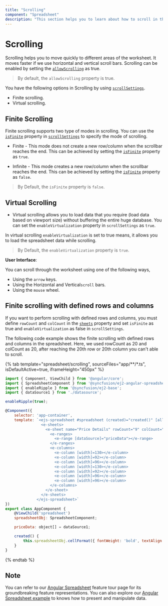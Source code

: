 ```yaml
---
title: "Scrolling"
component: "Spreadsheet"
description: "This section helps you to learn about how to scroll in the Spreadsheet control."
---
```


# Scrolling

Scrolling helps you to move quickly to different areas of the worksheet. It moves faster if we use horizontal and vertical scroll bars. Scrolling can be enabled by setting the [`allowScrolling`](../api/spreadsheet/#allowscrolling) as true.

> By default, the `allowScrolling` property is true.

You have the following options in Scrolling by using [`scrollSettings`](../api/spreadsheet/scrollSettings).

* Finite scrolling.
* Virtual scrolling.

## Finite Scrolling

Finite scrolling supports two type of modes in scrolling. You can use the [`isFinite`](../api/spreadsheet/scrollSettings/#isfinite) property in [`scrollSettings`](../api/spreadsheet/scrollSettings) to specify the mode of scrolling.

* Finite - This mode does not create a new row/column when the scrollbar reaches the end. This can be achieved by setting the [`isFinite`](../api/spreadsheet/scrollSettings/#isfinite) property as `true`.

* Infinite - This mode creates a new row/column when the scrollbar reaches the end. This can be achieved by setting the [`isFinite`](../api/spreadsheet/scrollSettings/#isfinite) property as `false`.

> By Default, the `isFinite` property is `false`.

## Virtual Scrolling

* Virtual scrolling allows you to load data that you require (load data based on viewport size) without buffering the entire huge database. You can set the `enableVirtualization` property in `scrollSettings` as `true`.

In virtual scrolling `enableVirtualization` is set to true means, it allows you to load the spreadsheet data while scrolling.

> By Default, the `enableVirtualization` property is `true`.

**User Interface**:

You can scroll through the worksheet using one of the following ways,

* Using the `arrow` keys.
* Using the Horizontal and Vertical`scroll` bars.
* Using the `mouse` wheel.

## Finite scrolling with defined rows and columns

If you want to perform scrolling with defined rows and columns, you must define `rowCount` and `colCount` in the [`sheets`](../api/spreadsheet/#sheets) property and set `isFinite` as true and `enableVirtualization` as false in `scrollSettings`.

The following code example shows the finite scrolling with defined rows and columns in the spreadsheet. Here, we used rowCount as 20 and colCount as 20, after reaching the 20th row or 20th column you can't able to scroll.

{% tab template="spreadsheet/scrolling", sourceFiles="app/**/*.ts", isDefaultActive=true, iframeHeight="450px" %}

```javascript
import { Component, ViewChild } from '@angular/core';
import { SpreadsheetComponent } from '@syncfusion/ej2-angular-spreadsheet';
import { enableRipple } from '@syncfusion/ej2-base';
import { dataSource1 } from './datasource';

enableRipple(true);

@Component({
    selector: 'app-container',
    template: `<ejs-spreadsheet #spreadsheet (created)="created()" [allowScrolling]="true" [scrollSettings]="{ isFinite: true }">
                <e-sheets>
                  <e-sheet name="Price Details" rowCount="9" colCount="7">
                    <e-ranges>
                      <e-range [dataSource]="priceData"></e-range>
                    </e-ranges>
                    <e-columns>
                      <e-column [width]=130></e-column>
                      <e-column [width]=92></e-column>
                      <e-column [width]=96></e-column>
                      <e-column [width]=130></e-column>
                      <e-column [width]=92></e-column>
                      <e-column [width]=96></e-column>
                      <e-column [width]=96></e-column>
                    </e-columns>
                  </e-sheet>
                </e-sheets>
              </ejs-spreadsheet>`
})
export class AppComponent {
    @ViewChild('spreadsheet')
    spreadsheetObj: SpreadsheetComponent;

    priceData: object[] = dataSource1;

    created() {
        this.spreadsheetObj.cellFormat({ fontWeight: 'bold', textAlign: 'center' }, 'A1:H1');
    }
}
```

{% endtab %}

## Note

You can refer to our [Angular Spreadsheet](https://www.syncfusion.com/angular-ui-components/angular-spreadsheet) feature tour page for its groundbreaking feature representations. You can also explore our [Angular Spreadsheet example](https://ej2.syncfusion.com/angular/demos/#/material/spreadsheet/default) to knows how to present and manipulate data.